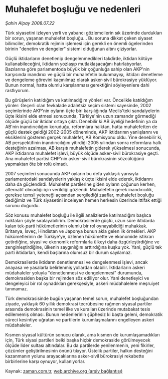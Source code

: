# Muhalefet boşluğu ve nedenleri

*Şahin Alpay 2008.07.22*

<tr><td class="metin" colspan="2" style="padding-top: 20px; padding-left: 5px; padding-right: 10px;">Türk siyasetini izleyen yerli ve yabancı gözlemcilerin  sık üzerinde durdukları bir sorun, yaşanan muhalefet boşluğu... Bu soruna dikkat çeken siyaset bilimciler, demokratik rejimin işlemesi için gerekli en önemli ögelerinden birinin "denetim ve dengeler" sistemi olduğunun altını çiziyorlar.</td></tr><tr><td class="metin" colspan="2" style="padding-top: 20px; padding-left: 5px; padding-right: 10px;"><p> Güçlü iktidarların denetlenip dengelenmedikleri takdirde, iktidarı kötüye kullanabileceğini, iktidarın yozlaşıp mutlaklaşacağını hatırlatıyorlar. Bazılarına göre parlamentoda büyük bir çoğunluğa sahip olan AKP'nin karşısında inandırıcı ve güçlü bir muhalefetin bulunmayışı, iktidarı denetleme ve dengeleme görevini kaçınılmaz olarak asker-sivil bürokrasiye yüklüyor. Bunun normal, hatta olumlu karşılanması gerektiğini söyleyenlere dahi rastlıyorum.
<p>Bu görüşlerin katıldığım ve katılmadığım yönleri var. Öncelikle katıldığım yönler: Geçerli olan fevkalade adaletsiz seçim sistemi sayesinde, 2002 seçimlerinde AKP'nin oyların üçte biri karşılığında Meclis'teki sandalyelerin üçte ikisini elde etmesi sonucunda, Türkiye'nin uzun zamandır görmediği ölçüde güçlü bir iktidar ortaya çıktı. Denebilir ki AB üyeliği hedefinin ya da AB'nin inandırıcılığını koruduğu, reformlara halktan, hatta muhalefetten de güçlü destek geldiği 2002-2005 döneminde, AKP iktidarının yanlışlarını ve eksiklerini gösteren gerçek muhalefet, AB Komisyonu oldu. Yine denebilir ki, AB perspektifinin inandırıcılığını yitirdiği 2005 yılından sonra reformlara halk desteğinin azalması, AB karşıtı muhalefetin giderek yükselmesi sonucunda, AKP iktidarına muhalefet işlevi, büyük ölçüde asker-sivil bürokrasiye geçti. Ana muhalefet partisi CHP'nin asker-sivil bürokrasinin sözcülüğünü yapmaktan öte bir rolü olmadı. 
<p>2007 seçimleri sonucunda AKP oyların bu defa yaklaşık yarısıyla parlamentodaki sandalyelerin yaklaşık üçte ikisini elde ederek, iktidarını daha da güçlendirdi. Muhalefet partilerine giden oyların çoğunun kerhen, alternatif olmadığı için verildiği gözlendi. Muhalefetin gerek inandırıcılık, gerekse temsil yeteneği açısından sergilediği zaaflar, muhalefet boşluğu dediğimiz ve Türk siyasetini inceleyen hemen herkesin üzerinde ittifak ettiği sorunu doğurdu.
<p>Söz konusu muhalefet boşluğu ile ilgili analizlerde katılmadığım başlıca noktaları şöyle sıralayabilirim. Demokrasilerde güçlü, uzun süre iktidarda kalan tek-parti hükümetlerinin olumlu bir rol oynayabildiği muhakkak. Britanya, İsveç, Hindistan ve Japonya bunun akla gelen ilk örnekleri. AKP hükümetlerinin de Türkiye'ye, özlenen hükümette ve ekonomide istikrarı getirdiğine, siyasi ve ekonomik reformlarla ülkeyi daha özgürleştirdiğine ve zenginleştirdiğine, ülkenin saygınlığını arttırdığına kuşku yok. Yani, güçlü tek parti iktidarları, kendi başlarına olumsuz bir durum sayılamaz.
<p>Demokrasilerde iktidarın denetlenmesi ve dengelenmesi işlevi, ancak anayasa ve yasalarla belirlenmiş yollardan olabilir. İktidarların askeri müdahaleler yoluyla "denetlenmesi ve dengelenmesi" durumunda, demokrasiden başka bir rejimden söz ediliyor olur. Yani denetleyici ve dengeleyici bir rol oynadıkları gerekçesiyle, askeri müdahalelere meşruiyet tanınamaz. 
<p>Türk demokrasisinde bugün yaşanan temel sorun, muhalefet boşluğundan ziyade, yaklaşık 60 yıllık demokrasi tecrübesine rağmen siyasal partiler arasında demokrasinin temel ilke ve kuralları üzerinde mutabakat tesis edilememiş olması. Bunun nedenlerinin şüphesiz ki başta geleni, demokratik süreci kesintiye uğratan ve partilerin kurumlaşmalarını engelleyen askeri müdahaleler.
<p>Kısmen siyasal kültürün sonucu olarak, ama kısmen de kurumlaşamadıkları için, Türk siyasi partileri belki başka hiçbir demokraside görülmeyecek ölçüde lider sultası altındalar. Bu da partilerde yenilenmenin, yeni fikirler, çözümler geliştirilmesinin önünü tıkıyor. Üstelik partiler, halkın desteğini kazanmanın yolunu arayacaklarına asker-sivil bürokrasiyi rekabette birbirlerine karşı oynuyor, kullanıyorlar. <br/></p></p></p></p></p></p></p></td></tr>

Kaynak: [zaman.com.tr](http://zaman.com.tr/yazar.do?yazino=716964), [web.archive.org (arşiv bağlantısı)](http://web.archive.org/web/20080828121335/http://www.zaman.com.tr:80/yazar.do?yazino=716964)
